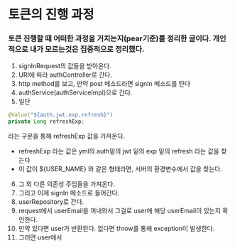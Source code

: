 # 토큰의 진행 과정
### 토큰 진행할 때 어떠한 과정을 거치는지(pear기준)를 정리한 글이다. 개인적으로 내가 모르는것은 집중적으로 정리했다.
1. signInRequest의 값들을 받아온다.  
2. URI에 따라 authController로 간다.  
3. http method를 보고, 만약 post 메소드라면 signIn 메소드를 탄다  
4. authService(authServiceImpl)으로 간다.  
5. 일단 
``` java
@Value("${auth.jwt.exp.refresh}")
private Long refreshExp;
```
라는 구문을 통해 refreshExp 값을 가져온다.   
- refreshExp 라는 값은 yml의 auth밑의 jwt 밑의 exp 밑의 refresh 라는 값을 찾는다
- 이 값이 ${USER_NAME} 와 같은 형태라면, 서버의 환경변수에서 값을 찾는다.   
6. 그 외 다른 의존성 주입들을 가져온다.  
7. 그리고 이제 signIn 메소드로 들어간다.  
8. userRepository로 간다.  
9. request에서 userEmail을 꺼내와서 그걸로 user에 해당 userEmail이 있는지 확인한다.  
10. 만약 있다면 user가 반환된다. 없다면 throw를 통해 exception이 발생한다.  
11. 그러면 user에서 